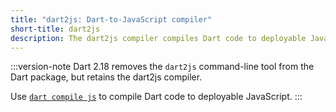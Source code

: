 ```yaml
---
title: "dart2js: Dart-to-JavaScript compiler"
short-title: dart2js
description: The dart2js compiler compiles Dart code to deployable JavaScript.
---
```


:::version-note
Dart 2.18 removes the `dart2js` command-line tool from the Dart
package, but retains the dart2js compiler.

Use [`dart compile js`](/tools/dart-compile#js) to compile Dart code
to deployable JavaScript.
:::
